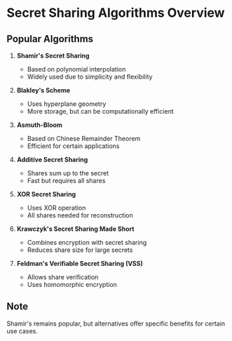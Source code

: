 # Secret Sharing Algorithms Overview

## Popular Algorithms

1. **Shamir's Secret Sharing**
   - Based on polynomial interpolation
   - Widely used due to simplicity and flexibility

2. **Blakley's Scheme**
   - Uses hyperplane geometry
   - More storage, but can be computationally efficient

3. **Asmuth-Bloom**
   - Based on Chinese Remainder Theorem
   - Efficient for certain applications

4. **Additive Secret Sharing**
   - Shares sum up to the secret
   - Fast but requires all shares

5. **XOR Secret Sharing**
   - Uses XOR operation
   - All shares needed for reconstruction

6. **Krawczyk's Secret Sharing Made Short**
   - Combines encryption with secret sharing
   - Reduces share size for large secrets

7. **Feldman's Verifiable Secret Sharing (VSS)**
   - Allows share verification
   - Uses homomorphic encryption


## Note
Shamir's remains popular, but alternatives offer specific benefits for certain use cases.
